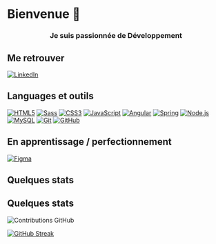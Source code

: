 # Bienvenue 👋
<h3 align="center">Je suis passionnée de Développement</h3>

## Me retrouver

[![LinkedIn](https://img.shields.io/badge/-LinkedIn-000?&logo=LinkedIn&logoColor=0A66C2)](https://www.linkedin.com/in/eleavoliotis/)

## Languages et outils

[![HTML5](https://img.shields.io/badge/-HTML5-000?&logo=HTML5&logoColor=E34F26)](https://www.w3.org/html/)
[![Sass](https://img.shields.io/badge/-Sass-000?&logo=Sass&logoColor=CC6699)](https://sass-lang.com)
[![CSS3](https://img.shields.io/badge/-CSS3-000?&logo=CSS3&logoColor=1572B6)](https://developer.mozilla.org/fr/docs/Web/CSS)
[![JavaScript](https://img.shields.io/badge/-JavaScript-000?&logo=JavaScript&logoColor=F7DF1E)](https://developer.mozilla.org/en-US/docs/Web/JavaScript)
[![Angular](https://img.shields.io/badge/-Angular-000?&logo=Angular&logoColor=DD0031)](https://angular.io/)
[![Spring](https://img.shields.io/badge/-Spring-000?&logo=Spring&logoColor=6DB33F)](https://spring.io/)
[![Node.js](https://img.shields.io/badge/-Node.js-000?&logo=Node.js&logoColor=339933)](https://nodejs.org/)
[![MySQL](https://img.shields.io/badge/-MySQL-000?&logo=MySQL&logoColor=4479A1)](https://www.mysql.com/)
[![Git](https://img.shields.io/badge/-Git-000?&logo=Git&logoColor=F05032)](https://git-scm.com/)
[![GitHub](https://img.shields.io/badge/-GitHub-000?&logo=GitHub&logoColor=FFF)](https://www.github.com/)

## En apprentissage / perfectionnement

[![Figma](https://img.shields.io/badge/-Figma-000?&logo=Figma&logoColor=F24E1E)](https://www.figma.com/)

## Quelques stats

## Quelques stats

![Contributions GitHub](https://github-readme-stats.vercel.app/api?username=elea641&custom_title=Contributions%20GitHub&show_icons=true&locale=fr&count_private=true&hide=stars,issues&bg_color=0d1117&hide_border=true&icon_color=52BFEA&text_color=FFF&title_color=52BFEA)

 [![GitHub Streak](https://github-readme-streak-stats.herokuapp.com?user=elea641&hide_border=true&locale=fr&background=0d1117&ring=52BFEA&stroke=52BFEA&fire=52BFEA&sideNums=FFFFFF&currStreakLabel=FFFFFF&sideLabels=FFFFFF&dates=FFFFFF&currStreakNum=FFFFFF)](https://git.io/streak-stats) 
